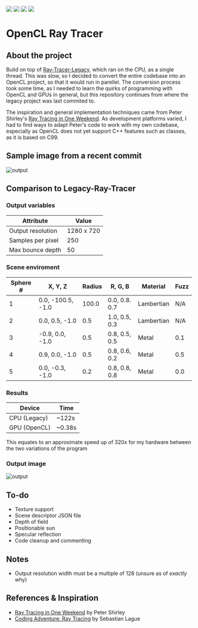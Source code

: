 <img src="https://img.shields.io/github/repo-size/Will1162/OpenCL-Ray-Tracer"/> <img src="https://img.shields.io/tokei/lines/github/Will1162/OpenCL-Ray-Tracer"/> <img src="https://img.shields.io/github/downloads/Will1162/OpenCL-Ray-Tracer/total"/> <img src="https://img.shields.io/github/last-commit/Will1162/OpenCL-Ray-Tracer"/>

# OpenCL Ray Tracer
	
## About the project

Build on top of [Ray-Tracer-Legacy](https://github.com/Will1162/Ray-Tracer-Legacy), which ran on the CPU, as a single thread. This was slow, so I decided to convert the entire codebase into an OpenCL project, so that it would run in parellel. The conversion process took some time, as I needed to learn the quirks of programming with OpenCL and GPUs in general, but this repository continues from where the legacy project was last commited to.

The inspiration and general implementation techniques came from Peter Shirley's [Ray Tracing in One Weekend](https://raytracing.github.io/books/RayTracingInOneWeekend.html). As development platforms varied, I had to find ways to adapt Peter's code to work with my own codebase, especially as OpenCL does not yet support C++ features such as classes, as it is based on C99.

## Sample image from a recent commit

![output](https://user-images.githubusercontent.com/39223201/230485152-3de165af-2439-4949-b5ce-de8ad004f0a6.png)

## Comparison to Legacy-Ray-Tracer

### Output variables

| Attribute         | Value      |
|-------------------|------------|
| Output resolution | 1280 x 720 |
| Samples per pixel | 250        |
| Max bounce depth  | 50         |

### Scene enviroment

| Sphere # | X, Y, Z           | Radius | R, G, B       | Material   | Fuzz |
|----------|-------------------|--------|---------------|------------|------|
| 1        | 0.0, -100.5, -1.0 | 100.0  | 0.0, 0.8. 0.7 | Lambertian | N/A  |
| 2        | 0.0, 0.5, -1.0    | 0.5    | 1.0, 0.5, 0.3 | Lambertian | N/A  |
| 3        | -0.9, 0.0, -1.0   | 0.5    | 0.8, 0.5, 0.5 | Metal      | 0.1  |
| 4        | 0.9, 0.0, -1.0    | 0.5    | 0.8, 0.6, 0.2 | Metal      | 0.5  |
| 5        | 0.0, -0.3, -1.0   | 0.2    | 0.8, 0.8, 0.8 | Metal      | 0.0  |

### Results

| Device       | Time   |
|--------------|--------|
| CPU (Legacy) | ~122s  |
| GPU (OpenCL) | ~0.38s |

This equates to an approximate speed up of 320x for my hardware between the two variations of the program

### Output image

![output](https://user-images.githubusercontent.com/39223201/212554754-de0f2e15-93e3-49d4-ac89-50cbbbfc367e.png)

## To-do

- Texture support
- Scene descriptor JSON file
- Depth of field
- Positionable sun
- Specular reflection
- Code cleanup and commenting

## Notes

- Output resolution width must be a multiple of 128 (unsure as of *exactly* why)

## References & Inspiration

- [Ray Tracing in One Weekend](https://raytracing.github.io/books/RayTracingInOneWeekend.html) by Peter Shirley
- [Coding Adventure: Ray Tracing](https://www.youtube.com/watch?v=Qz0KTGYJtUk) by Sebastian Lague
